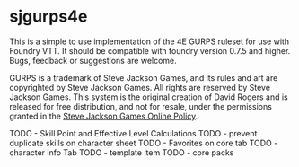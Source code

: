 # sjgurps4e

This is a simple to use implementation of the 4E GURPS ruleset for use with Foundry VTT. It should be compatible with foundry version 0.7.5 and higher.  Bugs, feedback or suggestions are welcome.

GURPS is a trademark of Steve Jackson Games, and its rules and art are copyrighted by Steve Jackson Games. All rights are reserved by Steve Jackson Games. This system is the original creation of David Rogers and is released for free distribution, and not for resale, under the permissions granted in the <a href="http://www.sjgames.com/general/online_policy.html">Steve Jackson Games Online Policy</a>.


TODO - Skill Point and Effective Level Calculations
TODO - prevent duplicate skills on character sheet
TODO - Favorites on core tab
TODO - character info Tab
TODO - template item
TODO - core packs



